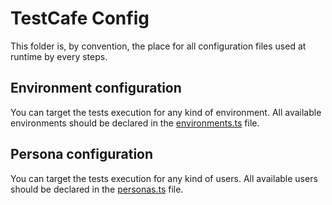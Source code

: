 # TestCafe Config

This folder is, by convention, the place for all configuration files used at runtime by every steps.

## Environment configuration
You can target the tests execution for any kind of environment. All available environments should be declared in the [environments.ts](environments.ts) file.

## Persona configuration
You can target the tests execution for any kind of users. All available users should be declared in the [personas.ts](personas.ts) file.
